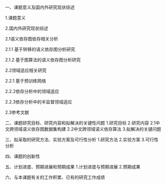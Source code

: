 一、课题意义及国内外研究现状综述

1.课题意义

2.国内外研究现状综述

2.1语义依存图依存相关分析

2.1.1 基于转移的语义依存图分析研究

2.1.2 基于图算法的语义依存图分析研究

2.2领域适应相关研究

2.2.1 基于预训练网络

2.2.2依存分析中的领域适应

2.2.3依存分析中的半监督领域适应

2.3参考文献

二、课题研究目标、研究内容和拟解决的关键性问题
1.研究目标
2.研究内容
2.1中文跨领域语义依存图数据集构建
2.2中文跨领域语义依存算法
3.拟解决的关键问题

三、拟采取的研究方法、实验方案及可行性分析
1.研究方法
2.实验方案
3.可行性分析

四、课题的创新性

五、计划进度、预期进展和预期成果
1.计划进度与预期进展
2.预期成果

六、与本课题有关的工作积累、已有的研究工作成绩